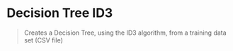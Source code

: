 # Decision Tree ID3
> Creates a Decision Tree, using the ID3 algorithm, from a training data set (CSV file) 
